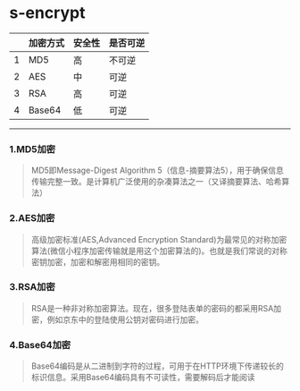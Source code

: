 # s-encrypt

||加密方式| 安全性 | 是否可逆 |
|--|--|--|--|
| 1 | MD5 | 高| 不可逆|
| 2 | AES | 中| 可逆|
| 3 | RSA | 高| 可逆|
| 4 | Base64 | 低| 可逆|
***
### 1.MD5加密

> MD5即Message-Digest Algorithm 5（信息-摘要算法5），用于确保信息传输完整一致。是计算机广泛使用的杂凑算法之一（又译摘要算法、哈希算法）

### 2.AES加密

> 高级加密标准(AES,Advanced Encryption Standard)为最常见的对称加密算法(微信小程序加密传输就是用这个加密算法的)。也就是我们常说的对称密钥加密，加密和解密用相同的密钥。

### 3.RSA加密

> RSA是一种非对称加密算法。现在，很多登陆表单的密码的都采用RSA加密，例如京东中的登陆使用公钥对密码进行加密。

### 4.Base64加密

> Base64编码是从二进制到字符的过程，可用于在HTTP环境下传递较长的标识信息。采用Base64编码具有不可读性，需要解码后才能阅读
